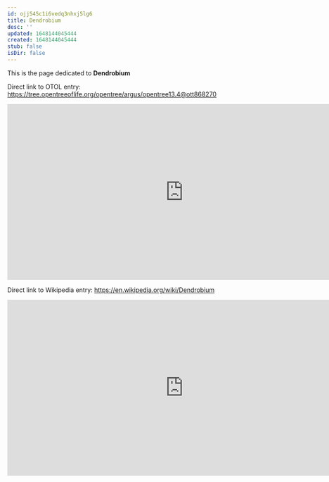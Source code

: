```yaml
---
id: ojj545c1i6vedq3nhxj5lg6
title: Dendrobium
desc: ''
updated: 1648144045444
created: 1648144045444
stub: false
isDir: false
---
```

This is the page dedicated to **Dendrobium**


Direct link to OTOL entry: https://tree.opentreeoflife.org/opentree/argus/opentree13.4@ott868270



<html>
    <body>
    <iframe src="https://tree.opentreeoflife.org/opentree/argus/opentree13.4@ott868270"
    width="800" height="400" frameborder="0" allowfullscreen> </iframe>
    </body>
</html>
    


Direct link to Wikipedia entry: https://en.wikipedia.org/wiki/Dendrobium



<html>
    <body>
    <iframe src="https://en.wikipedia.org/wiki/Dendrobium"
    width="800" height="400" frameborder="0" allowfullscreen> </iframe>
    </body>
</html>
    
